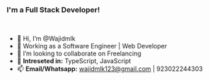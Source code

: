
### I'm a Full Stack Developer!

<br />

- 👋 Hi, I’m @Wajidmlk
- 🔭 Working as a Software Engineer | Web Developer
- 💞️ I’m looking to collaborate on Freelancing
- 💬 **Intreseted in:** TypeScript, JavaScript
- 📫 **Email/Whatsapp:** wajidmlk123@gmail.com | 923022244303

[linkedin]: https://linkedin.com/in/wajidmlk123
